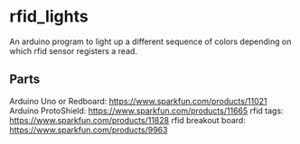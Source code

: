 # rfid_lights
An arduino program to light up a different sequence of colors depending on which rfid sensor registers a read.

## Parts
Arduino Uno or Redboard: https://www.sparkfun.com/products/11021
Arduino ProtoShield: https://www.sparkfun.com/products/11665
rfid tags: https://www.sparkfun.com/products/11828
rfid breakout board: https://www.sparkfun.com/products/9963
